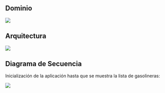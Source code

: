 ## Dominio
                                                
![](https://www.plantuml.com/plantuml/proxy?src=https://raw.githubusercontent.com/isunican/App-Gasolineras-Grupo1/refs/heads/main/Docs/Models/domain.puml)

## Arquitectura

![](https://www.plantuml.com/plantuml/proxy?src=https://raw.githubusercontent.com/isunican/App-Gasolineras-Grupo1/refs/heads/main/Docs/Models/architecture.puml)


## Diagrama de Secuencia

Inicialización de la aplicación hasta que se muestra la lista de gasolineras:

![](https://www.plantuml.com/plantuml/proxy?src=https://raw.githubusercontent.com/isunican/App-Gasolineras-Grupo1/refs/heads/main/Docs/Models/sequence.puml)


